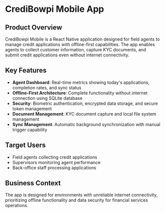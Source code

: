 # CrediBowpi Mobile App

## Product Overview

CrediBowpi Mobile is a React Native application designed for field agents to manage credit applications with offline-first capabilities. The app enables agents to collect customer information, capture KYC documents, and submit credit applications even without internet connectivity.

## Key Features

- **Agent Dashboard**: Real-time metrics showing today's applications, completion rates, and sync status
- **Offline-First Architecture**: Complete functionality without internet connection using SQLite database
- **Security**: Biometric authentication, encrypted data storage, and secure token management
- **Document Management**: KYC document capture and local file system management
- **Sync Management**: Automatic background synchronization with manual trigger capability

## Target Users

- Field agents collecting credit applications
- Supervisors monitoring agent performance
- Back-office staff processing applications

## Business Context

The app is designed for environments with unreliable internet connectivity, prioritizing offline functionality and data security for financial services operations.